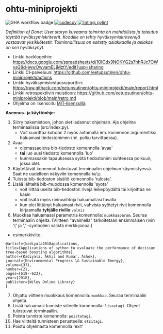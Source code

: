 # ohtu-miniprojekti
![GHA workflow badge](https://github.com/eetupsutinen/ohtu-miniprojekti/workflows/CI/badge.svg)
[![codecov](https://codecov.io/gh/eetupsutinen/ohtu-miniprojekti/graph/badge.svg?token=2A06H0INDB)](https://codecov.io/gh/eetupsutinen/ohtu-miniprojekti)
[![linting: pylint](https://img.shields.io/badge/linting-pylint-yellowgreen)](https://github.com/pylint-dev/pylint)

*Definition of Done: User storyn kuvaama toiminta on mahdollista ja toteutus täyttää hyväksymiskriteerit. Koodille on tehty hyväksymiskriteerejä vastaavat 
yksikkötestit. Toiminnallisuus on esitetty asiakkaalle ja asiakas on sen hyväksynyt.*
  
- Linkki backlogeihin: https://docs.google.com/spreadsheets/d/1OICdx9NOKYG2s7hhRJc7OWvsG8d-jwwOwvamELjMztY/edit?usp=sharing
- Linkki CI-palveluun: https://github.com/eetupsutinen/ohtu-miniprojekti/actions
- Linkki hyväksymistestausraporttiin: https://raw.githack.com/eetupsutinen/ohtu-miniprojekti/main/report.html
- Linkki retrospektiivin muistioon: https://github.com/eetupsutinen/ohtu-miniprojekti/blob/main/retro.md
- Ohjelma on lisensoitu [MIT-lisenssillä](https://raw.githubusercontent.com/eetupsutinen/ohtu-miniprojekti/refs/heads/main/LICENSE).

**Asennus- ja käyttöohje:**

1. Siirry hakemistoon, johon olet ladannut ohjelman. Aja ohjelma terminaalissa (src/index.py).
   - Voit suorittaa kohdan 2 myös antamalla em. komennon argumentiksi haluamasi tiedostonimen (ml. polku tarvittaessa).
2. Avaa
   - olemassaoleva bib-tiedosto komennolla 'avaa' 
   - **tai** luo uusi tiedosto komennolla 'luo'
   - kummassakin tapauksessa syötä tiedostonimi suhteessa polkuun, jossa olet.
3. Käytettävät komennot tulostuvat terminaaliin ohjelman käynnistyessä. Saat ne uudelleen näkyviin komennolla ```help```.
4. Tulosta bib-tiedoston sisältö komennolla 'tulosta'.
5. Lisää lähteitä bib-muodossa komennolla 'syota'
   - voit liittää useita bib-tiedoston rivejä leikepöydältä tai kirjoittaa ne käsin
   - voit lisätä myös rivinvaihtoja haluamallasi tavalla
   - kun olet liittänyt haluamasi rivit, vahvista syötetyt rivit komennolla kirjaamalla **tyhjälle riville** ```valmis```
6. Muokkaa haluamaasi parametria komennolla: ```muokkaaparam```. Seuraa terminaalin ohjeita. (Viitteen "avaimella" tarkoitetaan ensimmäisen rivin '{' ja ',' -symbolien välistä merkkijonoa.)
- esimerkkiviite:
```
@article{kadiyala2018applications,
title={Applications of python to evaluate the performance of decision tree-based boosting algorithms},
author={Kadiyala, Akhil and Kumar, Ashok},
journal={Environmental Progress \& Sustainable Energy},
volume={37},
number={2},
pages={618--623},
year={2018},
publisher={Wiley Online Library}
}
```
7. Ohjattu viitteen muokkaus komennolla: ```muokkaa```. Seuraa terminaalin ohjeita.
8. Lisää haluamasi tunniste viiteelle komennolla: ```lisaatagi```. Ohjeet tulostuvat terminaaliin.
9. Poista tunniste komennolla: ```poistatagi```.
10. Hae viitteitä tunnisteen perusteella: ```etsitagi```.
11. Poistu ohjelmasta komennolla 'exit'
